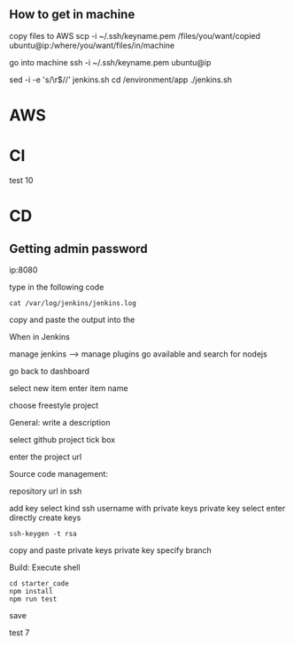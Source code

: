 ## How to get in machine

copy files to AWS
scp -i ~/.ssh/keyname.pem /files/you/want/copied ubuntu@ip:/where/you/want/files/in/machine

go into machine
ssh -i ~/.ssh/keyname.pem ubuntu@ip

sed -i -e 's/\r$//' jenkins.sh
cd /environment/app
./jenkins.sh


# AWS

# CI
test 10

# CD

## Getting admin password

ip:8080


type in the following code
```
cat /var/log/jenkins/jenkins.log
```
copy and paste the output into the

When in Jenkins

manage jenkins --> manage plugins
go available and search for nodejs

go back to dashboard

select new item
enter item name

choose freestyle project

General:
write a description

select github project tick box

enter the project url

Source code management:

repository url in ssh

add key
select kind ssh username with private keys
private key select enter directly
create keys
```
ssh-keygen -t rsa
```
copy and paste private keys
private key
specify branch

Build:
Execute shell
```
cd starter_code
npm install
npm run test
```
save

test 7
